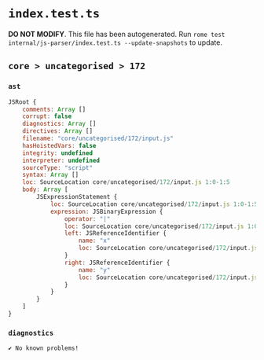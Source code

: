 # `index.test.ts`

**DO NOT MODIFY**. This file has been autogenerated. Run `rome test internal/js-parser/index.test.ts --update-snapshots` to update.

## `core > uncategorised > 172`

### `ast`

```javascript
JSRoot {
	comments: Array []
	corrupt: false
	diagnostics: Array []
	directives: Array []
	filename: "core/uncategorised/172/input.js"
	hasHoistedVars: false
	integrity: undefined
	interpreter: undefined
	sourceType: "script"
	syntax: Array []
	loc: SourceLocation core/uncategorised/172/input.js 1:0-1:5
	body: Array [
		JSExpressionStatement {
			loc: SourceLocation core/uncategorised/172/input.js 1:0-1:5
			expression: JSBinaryExpression {
				operator: "|"
				loc: SourceLocation core/uncategorised/172/input.js 1:0-1:5
				left: JSReferenceIdentifier {
					name: "x"
					loc: SourceLocation core/uncategorised/172/input.js 1:0-1:1 (x)
				}
				right: JSReferenceIdentifier {
					name: "y"
					loc: SourceLocation core/uncategorised/172/input.js 1:4-1:5 (y)
				}
			}
		}
	]
}
```

### `diagnostics`

```
✔ No known problems!

```
